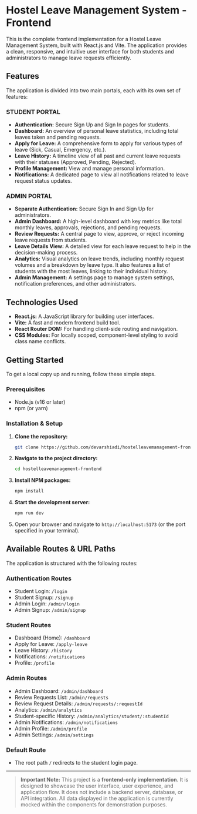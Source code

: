 # Hostel Leave Management System - Frontend

This is the complete frontend implementation for a Hostel Leave Management System, built with React.js and Vite. The application provides a clean, responsive, and intuitive user interface for both students and administrators to manage leave requests efficiently.

## Features

The application is divided into two main portals, each with its own set of features:

###  STUDENT PORTAL

-   **Authentication:** Secure Sign Up and Sign In pages for students.
-   **Dashboard:** An overview of personal leave statistics, including total leaves taken and pending requests.
-   **Apply for Leave:** A comprehensive form to apply for various types of leave (Sick, Casual, Emergency, etc.).
-   **Leave History:** A timeline view of all past and current leave requests with their statuses (Approved, Pending, Rejected).
-   **Profile Management:** View and manage personal information.
-   **Notifications:** A dedicated page to view all notifications related to leave request status updates.

### ADMIN PORTAL

-   **Separate Authentication:** Secure Sign In and Sign Up for administrators.
-   **Admin Dashboard:** A high-level dashboard with key metrics like total monthly leaves, approvals, rejections, and pending requests.
-   **Review Requests:** A central page to view, approve, or reject incoming leave requests from students.
-   **Leave Details View:** A detailed view for each leave request to help in the decision-making process.
-   **Analytics:** Visual analytics on leave trends, including monthly request volumes and a breakdown by leave type. It also features a list of students with the most leaves, linking to their individual history.
-   **Admin Management:** A settings page to manage system settings, notification preferences, and other administrators.

## Technologies Used

-   **React.js:** A JavaScript library for building user interfaces.
-   **Vite:** A fast and modern frontend build tool.
-   **React Router DOM:** For handling client-side routing and navigation.
-   **CSS Modules:** For locally scoped, component-level styling to avoid class name conflicts.

## Getting Started

To get a local copy up and running, follow these simple steps.

### Prerequisites

-   Node.js (v16 or later)
-   npm (or yarn)

### Installation & Setup

1.  **Clone the repository:**
    ```sh
    git clone https://github.com/devarshiadi/hostelleavemanagement-frontend.git
    ```
2.  **Navigate to the project directory:**
    ```sh
    cd hostelleavemanagement-frontend
    ```
3.  **Install NPM packages:**
    ```sh
    npm install
    ```
4.  **Start the development server:**
    ```sh
    npm run dev
    ```
5.  Open your browser and navigate to `http://localhost:5173` (or the port specified in your terminal).

## Available Routes & URL Paths

The application is structured with the following routes:

### Authentication Routes

-   Student Login: `/login`
-   Student Signup: `/signup`
-   Admin Login: `/admin/login`
-   Admin Signup: `/admin/signup`

### Student Routes

-   Dashboard (Home): `/dashboard`
-   Apply for Leave: `/apply-leave`
-   Leave History: `/history`
-   Notifications: `/notifications`
-   Profile: `/profile`

### Admin Routes

-   Admin Dashboard: `/admin/dashboard`
-   Review Requests List: `/admin/requests`
-   Review Request Details: `/admin/requests/:requestId`
-   Analytics: `/admin/analytics`
-   Student-specific History: `/admin/analytics/student/:studentId`
-   Admin Notifications: `/admin/notifications`
-   Admin Profile: `/admin/profile`
-   Admin Settings: `/admin/settings`

### Default Route

-   The root path `/` redirects to the student login page.

---

> **Important Note:** This project is a **frontend-only implementation**. It is designed to showcase the user interface, user experience, and application flow. It does not include a backend server, database, or API integration. All data displayed in the application is currently mocked within the components for demonstration purposes.
